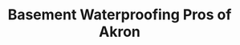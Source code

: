 ---
title: "Basement Waterproofing Pros of Akron"
url: /akron/basement-waterproofing-pros-of-akron/
shop: Allgemein
---